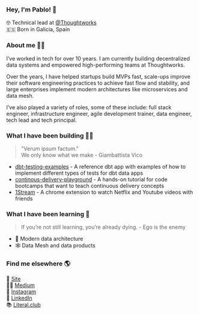 <!--
**portovep/portovep** is a ✨ _special_ ✨ repository because its `README.md` (this file) appears on your GitHub profile.

Here are some ideas to get you started:

- 🔭 I’m currently working on ...
- 🌱 I’m currently learning ...
- 👯 I’m looking to collaborate on ...
- 🤔 I’m looking for help with ...
- 💬 Ask me about ...
- 📫 How to reach me: ...
- 😄 Pronouns: ...
- ⚡ Fun fact: ...
-->

### Hey, I'm Pablo! 👋

🤓 Technical lead at [@Thoughtworks](https://thoughtworks.com) <br>
🇪🇸 Born in Galicia, Spain

### About me 👨‍💻
I’ve worked in tech for over 10 years. I am currently building decentralized data systems and empowered high-performing teams at Thoughtworks.

Over the years, I have helped startups build MVPs fast, scale-ups improve their software engineering practices to achieve fast flow and stability, and large enterprises implement modern architectures like microservices and data mesh.

I’ve also played a variety of roles, some of these include: full stack engineer, infrastructure engineer, agile development trainer, data engineer, tech lead and tech principal.



### What I have been building 👨‍💻
> "Verum ipsum factum."  
We only know what we make - Giambattista Vico

- [dbt-testing-examples](https://github.com/portovep/dbt-testing-examples) - A reference dbt app with examples of how to implement different types of tests for dbt data apps
- [continous-delivery-playground](https://github.com/portovep/continuous-delivery-playground) - A hands-on tutorial for code bootcamps that want to teach continuous delivery concepts
- [1Stream](https://github.com/portovep/1stream) - A chrome extension to watch Netflix and Youtube videos with friends <br>



### What I have been learning 🌱
> If you’re not still learning, you’re already dying. - Ego is the enemy


- 💾 Modern data architecture <br>
- 🕸️ Data Mesh and data products


### Find me elsewhere 🌎

🚀 [Site](https://pabloporto.me) <br>
✍🏻 [Medium](https://medium.com/@pablo.porto) <br>
📸 [Instagram](https://instagram.com/porto.vga) <br>
💼 [LinkedIn](https://www.linkedin.com/in/pabloportoveloso/) <br>
📚 [Literal.club](https://literal.club/pabloreads) <br>
